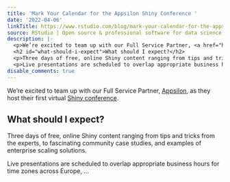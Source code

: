```yaml
---
title: 'Mark Your Calendar for the Appsilon Shiny Conference '
date: '2022-04-06'
linkTitle: https://www.rstudio.com/blog/mark-your-calendar-for-the-appsilon-shiny-conference/
source: RStudio | Open source & professional software for data science teams on RStudio
description: |-
  <p>We’re excited to team up with our Full Service Partner, <a href="https://appsilon.com/" target = "_blank">Appsilon</a>, as they host their first virtual <a href="https://appsilon.com/2022-appsilon-shiny-conference/" target = "_blank">Shiny conference</a>.</p>
  <h2 id="what-should-i-expect">What should I expect?</h2>
  <p>Three days of free, online Shiny content ranging from tips and tricks from the experts, to fascinating community case studies, and examples of enterprise scaling solutions.</p>
  <p>Live presentations are scheduled to overlap appropriate business hours for time zones across Europe,  ...
disable_comments: true
---
```

<p>We’re excited to team up with our Full Service Partner, <a href="https://appsilon.com/" target = "_blank">Appsilon</a>, as they host their first virtual <a href="https://appsilon.com/2022-appsilon-shiny-conference/" target = "_blank">Shiny conference</a>.</p>
<h2 id="what-should-i-expect">What should I expect?</h2>
<p>Three days of free, online Shiny content ranging from tips and tricks from the experts, to fascinating community case studies, and examples of enterprise scaling solutions.</p>
<p>Live presentations are scheduled to overlap appropriate business hours for time zones across Europe,  ...